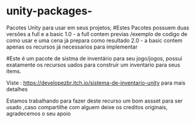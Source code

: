 # unity-packages-
Pacotes Unity para usar em seus projetos;
#Estes Pacotes possuem duas versões a full e a basic
1.0 - a full contem previas /exemplo de codigo de como usar e uma cena já prepara como resultado
2.0 - a basic contem apenas os recursos já necessarios para implementar

#Este é um pacote de sistma de inventário para  seu jogo/jogos, possui exatamente os recursos uados para construir um inventario para seus items.

Viste : https://developezbr.itch.io/sistema-de-inventario-unity  para mais detalhes

Estamos trabalhando para fazer deste recurso um bom assset para ser usado ,caso compartilhe com alguem deixe os creditos originais, agradecemos o seu apoio
